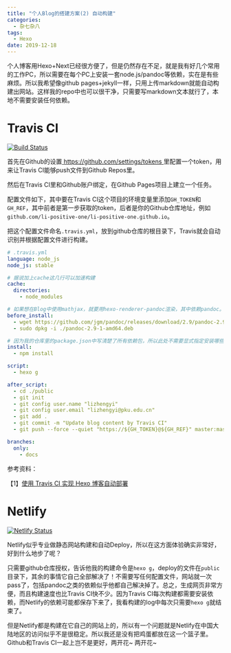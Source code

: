 ```yaml
---
title: "个人Blog的搭建方案(2) 自动构建"
categories:
  - 杂七杂八
tags:
  - Hexo
date: 2019-12-18
---
```


个人博客用Hexo+Next已经很方便了，但是仍然存在不足，就是我有好几个常用的工作PC，所以需要在每个PC上安装一套node.js/pandoc等依赖，实在是有些麻烦。所以我希望像github pages+jekyll一样，只用上传markdown就能自动构建出网站。这样我的repo中也可以很干净，只需要写markdown文本就行了，本地不需要安装任何依赖。



# Travis CI
[![Build Status](https://travis-ci.com/li-positive-one/li-positive-one.github.io.svg?branch=docs)](https://travis-ci.com/li-positive-one/li-positive-one.github.io)

首先在Github的设置[ https://github.com/settings/tokens ](https://github.com/settings/tokens )里配置一个token，用来让Travis CI能够push文件到Github Repos里。

然后在Travis CI里和Github账户绑定，在Github Pages项目上建立一个任务。

配置文件如下，其中要在Travis CI这个项目的环境变量里添加`GH_TOKEN`和`GH_REF`，其中前者是第一步获取的token，后者是你的Github仓库地址，例如`github.com/li-positive-one/li-positive-one.github.io`。

把这个配置文件命名`.travis.yml`，放到github仓库的根目录下，Travis就会自动识别并根据配置文件进行构建。

```yaml
# .travis.yml
language: node_js
node_js: stable

# 据说加上cache这几行可以加速构建
cache:
  directories:
    - node_modules

# 如果想在Blog中使用mathjax，就要用hexo-renderer-pandoc渲染，其中依赖pandoc。但是使用apt-get 安装pandoc，安装的是非常古老的版本，可能会不兼容，所以不如直接下载安装pandoc的可用的较新版本使用。
before_install:
  - wget https://github.com/jgm/pandoc/releases/download/2.9/pandoc-2.9-1-amd64.deb
  - sudo dpkg -i ./pandoc-2.9-1-amd64.deb

# 因为我的仓库里的package.json中写清楚了所有依赖包，所以此处不需要显式指定安装哪些依赖
install:
  - npm install

script:
  - hexo g

after_script:
  - cd ./public
  - git init
  - git config user.name "lizhengyi"
  - git config user.email "lizhengyi@pku.edu.cn"
  - git add .
  - git commit -m "Update blog content by Travis CI"
  - git push --force --quiet "https://${GH_TOKEN}@${GH_REF}" master:master

branches:
  only:
    - docs
```

参考资料：

【1】[使用 Travis CI 实现 Hexo 博客自动部署](https://xirikm.net/2019/826-2)



# Netlify
[![Netlify Status](https://api.netlify.com/api/v1/badges/67c53302-27a4-4c57-843e-6d055e0f5b5c/deploy-status)](https://app.netlify.com/sites/lizhengyi/deploys)

Netlify似乎专业做静态网站构建和自动Deploy，所以在这方面体验确实非常好，好到什么地步了呢？

只需要github仓库授权，告诉他我的构建命令是`hexo g`，deploy的文件在`public`目录下，其余的事情它自己全部解决了！不需要写任何配置文件，网站就一次pass了，包括pandoc之类的依赖似乎他都自己解决掉了。总之，生成网页非常方便，而且构建速度也比Travis CI快不少。因为Travis CI每次构建都需要安装依赖，而Netlify的依赖可能都保存下来了，我看构建的log中每次只需要`hexo g`就结束了。

但是Netlify都是构建在它自己的网站上的，所以有一个问题就是Netlify在中国大陆地区的访问似乎不是很稳定。所以我还是没有把鸡蛋都放在这一个篮子里。Github和Travis CI一起上岂不是更好，两开花\~ 两开花\~